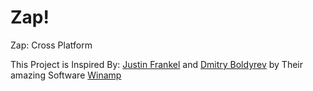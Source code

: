 <p align="center">
	<!-- <img src="Zap!.png" width="300" height="300" alt="Zap!"> -->  
</p>

# Zap!
Zap: Cross Platform

This Project is Inspired By: [Justin Frankel](http://www.1014.org/) and [Dmitry Boldyrev](http://www.dmitryboldyrev.ru) by Their amazing Software [Winamp](https://winamp.com)
